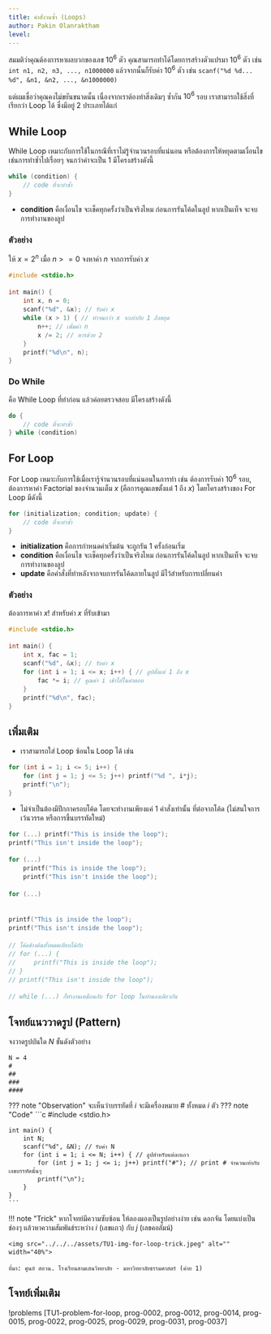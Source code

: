 ```yaml
---
title: คำสั่งวนซ้ำ (Loops)
author: Pakin Olanraktham
level:
---
```


สมมติว่าคุณต้องการหาผลบวกของเลข $10^6$ ตัว คุณสามารถทำได้โดยการสร้างตัวแปรมา $10^6$ ตัว เช่น `int n1, n2, n3, ..., n1000000` แล้วจากนั้นก็รับค่า $10^6$ ตัว เช่น `scanf("%d %d... %d", &n1, &n2, ..., &n1000000)`

แต่ผมเชื่อว่าคุณคงไม่ขยันขนาดนั้น เนื่องจากเราต้องทำสิ่งเดิมๆ ซ้ำกัน $10^6$ รอบ เราสามารถใช้สิ่งที่เรียกว่า Loop ได้ ซึ่งมีอยู่ 2 ประเภทได้แก่

## While Loop

While Loop เหมาะกับการใช้ในกรณีที่เราไม่รู้จำนวนรอบที่แน่นอน หรือต้องการให้หยุดตามเงื่อนไข เช่นการทำซ้ำไปเรื่อยๆ จนกว่าค่าจะเป็น 1 มีโครงสร้างดังนี้

```c
while (condition) {
    // code ที่จะทำซ้ำ
}
```

- **condition** คือเงื่อนไข จะเช็คทุกครั้งว่าเป็นจริงไหม ก่อนการรันโค้ดในลูป หากเป็นเท็จ จะจบการทำงานของลูป

### ตัวอย่าง

ให้ $x= 2^n$ เมื่อ $n >= 0$ จงหาค่า $n$ จากการรับค่า $x$

```c
#include <stdio.h>

int main() {
    int x, n = 0;
    scanf("%d", &x); // รับค่า x
    while (x > 1) { // ทำจนกว่า x จะเท่ากับ 1 ถึงหยุด
        n++; // เพิ่มค่า n
        x /= 2; // หารด้วย 2
    }
    printf("%d\n", n);
}
```

### Do While

คือ ​While Loop ที่ทำก่อน แล้วค่อยตรวจสอบ มีโครงสร้างดังนี้

```c
do {
    // code ที่จะทำซ้ำ
} while (condition)
```

## For Loop

For Loop เหมาะกับการใช้เมื่อเรารู้จำนวนรอบที่แน่นอนในการทำ เช่น ต้องการรับค่า $10^6$ รอบ, ต้องการหาค่า Factorial ของจำนวนเต็ม $x$ (คือการคูณเลขตั้งแต่ 1 ถึง $x$) โดยโครงสร้างของ For Loop มีดังนี้

```c
for (initialization; condition; update) {
    // code ที่จะทำซ้ำ
}
```

- **initialization** คือการกำหนดค่าเริ่มต้น จะถูกรัน 1 ครั้งก่อนเริ่ม
- **condition** คือเงื่อนไข จะเช็คทุกครั้งว่าเป็นจริงไหม ก่อนการรันโค้ดในลูป หากเป็นเท็จ จะจบการทำงานของลูป
- **update** คือคำสั่งที่ทำหลังจากจบการรันโค้ดภายในลูป มีไว้สำหรับการเปลี่ยนค่า

### ตัวอย่าง

ต้องการหาค่า $x!$ สำหรับค่า $x$ ที่รับเข้ามา

```c
#include <stdio.h>

int main() {
    int x, fac = 1;
    scanf("%d", &x); // รับค่า x
    for (int i = 1; i <= x; i++) { // ลูปตั้งแต่ 1 ถึง x
        fac *= i; // คูณค่า i เข้าไปในคำตอบ
    }
    printf("%d\n", fac);
}
```

## เพิ่มเติม

- เราสามารถใส่ Loop ซ้อนใน Loop ได้ เช่น

```c
for (int i = 1; i <= 5; i++) {
    for (int j = 1; j <= 5; j++) printf("%d ", i*j);
    printf("\n");
}
```

- ไม่จำเป็นต้องมีปีกกาครอบโค้ด โดยจะทำงานเพียงแค่ 1 คำสั่งเท่านั้น ที่ต่อจากโค้ด (ไม่สนใจการเว้นวรรค หรือการขึ้นบรรทัดใหม่)

```c
for (...) printf("This is inside the loop");
printf("This isn't inside the loop");

for (...)
    printf("This is inside the loop");
    printf("This isn't inside the loop");

for (...)


printf("This is inside the loop");
printf("This isn't inside the loop");

// โค้ดข้างต้นทั้งหมดเทียบได้กับ
// for (...) {
//     printf("This is inside the loop");
// }
// printf("This isn't inside the loop");

// while (...) ก็ทำงานเหมือนกับ for loop ในทำนองเดียวกัน
```

## โจทย์แนววาดรูป (Pattern)

จงวาดรูปบันใด $N$ ขั้นดังตัวอย่าง

```
N = 4
#
##
###
####
```

??? note "Observation"
    จะเห็นว่าบรรทัดที่ $i$ จะมีเครื่องหมาย # ทั้งหมด $i$ ตัว
??? note "Code"
    ```c
    #include <stdio.h>

    int main() {
        int N;
        scanf("%d", &N); // รับค่า N
        for (int i = 1; i <= N; i++) { // ลูปสำหรับแต่ละแถว
            for (int j = 1; j <= i; j++) printf("#"); // print # จำนวนเท่ากับเลขบรรทัดนั้นๆ
            printf("\n");
        }
    }
    ```

!!! note "Trick"
    หากโจทย์มีความซับซ้อน ให้ลองมองเป็นรูปอย่างง่าย เช่น ดอกจัน โดยแบ่งเป็นช่องๆ แล้วหาความสัมพันธ์ระหว่าง $i$ (เลขแถว) กับ $j$ (เลขคอลัมน์)

    <img src="../../../assets/TU1-img-for-loop-trick.jpeg" alt="" width="40%"> 
    
    ที่มา: ศูนย์ สอวน. โรงเรียนสามเสนวิทยาลัย - มหาวิทยาลัยธรรมศาสตร์ (ค่าย 1)

## โจทย์เพิ่มเติม

!problems [TU1-problem-for-loop, prog-0002, prog-0012, prog-0014, prog-0015, prog-0022, prog-0025, prog-0029, prog-0031, prog-0037]

